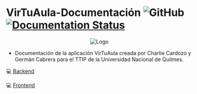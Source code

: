 # VirTuAula-Documentación ![GitHub](https://img.shields.io/github/license/zolezzi/VirTuAula?color=green) [![Documentation Status](https://readthedocs.org/projects/virtuaula-documentacion/badge/?version=latest)](https://virtuaula-documentacion.readthedocs.io/en/latest/?badge=latest)
<p align="center">
   <img src="https://cdn.discordapp.com/attachments/828784442293485578/886246124103532584/unknown.png" alt="Logo"/>
</p>

* Documentación de la aplicación VirTuAula creada por Charlie Cardozo y Germán Cabrera para el TTIP de la Universidad Nacional de Quilmes.

:computer: [Backend](https://github.com/zolezzi/VirTuAula)

:computer: [Frontend](https://github.com/zolezzi/VirTuAula-ui)
